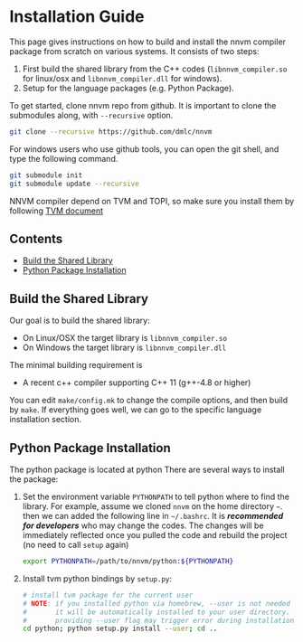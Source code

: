 Installation Guide
==================
This page gives instructions on how to build and install the nnvm compiler package from
scratch on various systems. It consists of two steps:

1. First build the shared library from the C++ codes (`libnnvm_compiler.so` for linux/osx and `libnnvm_compiler.dll` for windows).
2. Setup for the language packages (e.g. Python Package).

To get started, clone nnvm repo from github. It is important to clone the submodules along, with ```--recursive``` option.
```bash
git clone --recursive https://github.com/dmlc/nnvm
```
For windows users who use github tools, you can open the git shell, and type the following command.
```bash
git submodule init
git submodule update --recursive
```

NNVM compiler depend on TVM and TOPI, so make sure you install them by following [TVM document](http://docs.tvmlang.org/)

## Contents
- [Build the Shared Library](#build-the-shared-library)
- [Python Package Installation](#python-package-installation)

## Build the Shared Library

Our goal is to build the shared library:
- On Linux/OSX the target library is `libnnvm_compiler.so`
- On Windows the target library is `libnnvm_compiler.dll`

The minimal building requirement is
- A recent c++ compiler supporting C++ 11 (g++-4.8 or higher)

You can edit `make/config.mk` to change the compile options, and then build by
`make`. If everything goes well, we can go to the specific language installation section.

## Python Package Installation

The python package is located at python
There are several ways to install the package:

1. Set the environment variable `PYTHONPATH` to tell python where to find
   the library. For example, assume we cloned `nnvm` on the home directory
   `~`. then we can added the following line in `~/.bashrc`.
    It is ***recommended for developers*** who may change the codes.
    The changes will be immediately reflected once you pulled the code and rebuild the project (no need to call ```setup``` again)

    ```bash
    export PYTHONPATH=/path/to/nnvm/python:${PYTHONPATH}
    ```

2. Install tvm python bindings by `setup.py`:

    ```bash
    # install tvm package for the current user
    # NOTE: if you installed python via homebrew, --user is not needed during installaiton
    #       it will be automatically installed to your user directory.
    #       providing --user flag may trigger error during installation in such case.
    cd python; python setup.py install --user; cd ..
    ```
